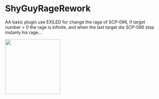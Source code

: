 # ShyGuyRageRework
AA basic plugin use EXILED for change the rage of SCP-096, if target number > 0 the rage is infinite, and when the last target die SCP-096 stop instanly his rage...

<img height="180em" src="https://img.shields.io/github/downloads/LilNesquuik/SinkholesRedux/total?color=black&style=for-the-badge"/>
